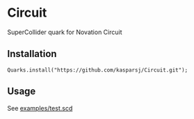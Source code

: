 # Circuit

SuperCollider quark for Novation Circuit

## Installation

`Quarks.install("https://github.com/kasparsj/Circuit.git");`

## Usage

See [examples/test.scd](https://github.com/kasparsj/Circuit/blob/main/examples/test.scd)
